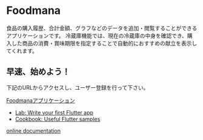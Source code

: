 # Foodmana

食品の購入履歴、合計金額、グラフなどのデータを追加・閲覧することができるアプリケーションです。
冷蔵庫機能では、現在の冷蔵庫の中身を確認でき、購入した商品の消費・賞味期限を指定することで自動的におすすめの献立を表示してくれます。

## 早速、始めよう！

下記のURLからアクセスし、ユーザー登録を行って下さい。

[Foodmanaアプリケーション](https://foodmana-37c5e.firebaseapp.com/)
- [Lab: Write your first Flutter app](https://flutter.dev/docs/get-started/codelab)
- [Cookbook: Useful Flutter samples](https://flutter.dev/docs/cookbook)

[online documentation](https://flutter.dev/docs)
